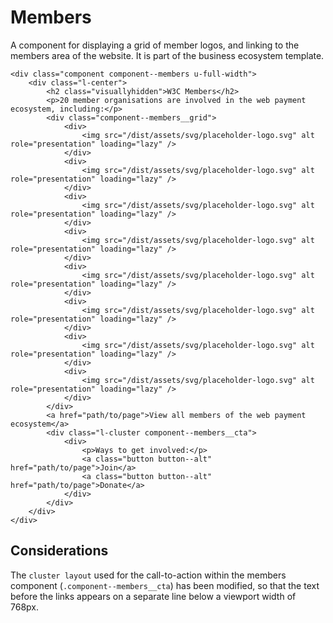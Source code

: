 # Members

A component for displaying a grid of member logos, and linking to the members area of the website. It is part of the business ecosystem template.

```
<div class="component component--members u-full-width">
    <div class="l-center">
        <h2 class="visuallyhidden">W3C Members</h2>
        <p>20 member organisations are involved in the web payment ecosystem, including:</p>
        <div class="component--members__grid">
            <div>
                <img src="/dist/assets/svg/placeholder-logo.svg" alt role="presentation" loading="lazy" />
            </div>
            <div>
                <img src="/dist/assets/svg/placeholder-logo.svg" alt role="presentation" loading="lazy" />
            </div>
            <div>
                <img src="/dist/assets/svg/placeholder-logo.svg" alt role="presentation" loading="lazy" />
            </div>
            <div>
                <img src="/dist/assets/svg/placeholder-logo.svg" alt role="presentation" loading="lazy" />
            </div>
            <div>
                <img src="/dist/assets/svg/placeholder-logo.svg" alt role="presentation" loading="lazy" />
            </div>
            <div>
                <img src="/dist/assets/svg/placeholder-logo.svg" alt role="presentation" loading="lazy" />
            </div>
            <div>
                <img src="/dist/assets/svg/placeholder-logo.svg" alt role="presentation" loading="lazy" />
            </div>
            <div>
                <img src="/dist/assets/svg/placeholder-logo.svg" alt role="presentation" loading="lazy" />
            </div>
        </div>
        <a href="path/to/page">View all members of the web payment ecosystem</a>
        <div class="l-cluster component--members__cta">
            <div>
                <p>Ways to get involved:</p>
                <a class="button button--alt" href="path/to/page">Join</a>
                <a class="button button--alt" href="path/to/page">Donate</a>
            </div>
        </div>
    </div>
</div>
```

## Considerations

The `cluster layout` used for the call-to-action within the members component (`.component--members__cta`) has been modified, so that the text before the links appears on a separate line below a viewport width of 768px.